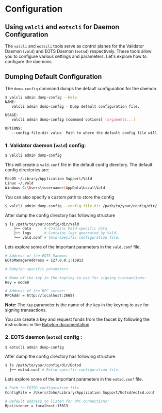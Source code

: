 # Configuration

## Using `valcli` and `eotscli` for Daemon Configuration

The `valcli` and `eotscli` tools serve as control planes for the Validator Daemon (`vald`) and EOTS Daemon (`eotsd`)
respectively. These tools allow you to configure various settings and parameters. Let's explore how to configure the
daemons.

## Dumping Default Configuration

The `dump-config` command dumps the default configuration for the daemon.

```bash
$ valcli admin dump-config --help
NAME:
   valcli admin dump-config - Dump default configuration file.

USAGE:
   valcli admin dump-config [command options] [arguments...]

OPTIONS:
   --config-file-dir value  Path to where the default config file will be dumped (default: "~/Library/Application Support/Vald/vald.conf")
```

### 1. Validator daemon (`vald`) config:

```bash
$ valcli admin dump-config
```

This will create a ```vald.conf``` file in the default config directory. The default config directories are:

```bash
MacOS ~/Library/Application Support/Vald 
Linux ~/.Vald
Windows C:\Users\<username>\AppData\Local\Vald
```

You can also specify a custom path to store the config

```bash
$ valcli admin dump-config --config-file-dir /path/to/your/config/dir/
```

After dump the config directory has following structure

```bash
$ ls /path/to/your/config/dir/Vald
    ├── data      # Contains Vald-specific data.
    ├── logs      # Contains logs generated by Vald.
    └── vald.conf # Vald-specific configuration file.
```

Lets explore some of the important parameters in the `vald.conf` file.

```bash
# Address of the EOTS Daemon:
EOTSManagerAddress = 127.0.0.1:15813

# Babylon specific parameters

# Name of the key in the keyring to use for signing transactions:
Key = node0

# Address of the RPC server:
RPCAddr = http://localhost:26657
```
**Note:** The `Key` parameter is the name of the key in the keyring to use for signing transactions.

You can create a key and request funds from the faucet by following the instructions in the [Babylon 
documentation](https://docs.babylonchain.io/docs/user-guides/btc-timestamping-testnet/getting-funds)

### 2. EOTS daemon (`eotsd`) config :

```bash
$ eotscli admin dump-config
```

After dump the config directory has following structure

```bash
$ ls /path/to/your/config/dir/Eotsd
  ├── eotsd.conf # Eotsd-specific configuration file.
```

Lets explore some of the important parameters in the `eotsd.conf` file.

```bash
# Path to EOTSD configuration file
ConfigFile = /Users/John/Library/Application Support/Eotsd/eotsd.conf

# Default address to listen for RPC connections:
RpcListener = localhost:15813
```
